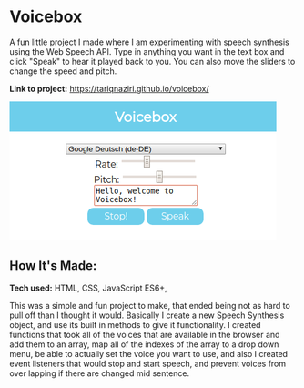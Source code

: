 # Voicebox
A fun little project I made where I am experimenting with speech synthesis using the Web Speech API. Type in anything you want in the text box and click "Speak" to hear it played back to you. You can also move the sliders to change the speed and pitch.

**Link to project:** https://tariqnaziri.github.io/voicebox/

![screenshot of voicebox app](img/pic.png)

## How It's Made:

**Tech used:** HTML, CSS, JavaScript ES6+,

This was a simple and fun project to make, that ended being not as hard to pull off than I thought it would. Basically I create a new Speech Synthesis object, and use its built in methods to give it functionality. I created functions that took all of the voices that are available in the browser and add them to an array, map all of the indexes of the array to a drop down menu, be able to actually set the voice you want to use, and also I created event listeners that would stop and start speech, and prevent voices from over lapping if there are changed mid sentence.
